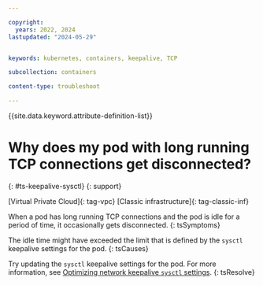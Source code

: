 ```yaml
---

copyright: 
  years: 2022, 2024
lastupdated: "2024-05-29"


keywords: kubernetes, containers, keepalive, TCP

subcollection: containers

content-type: troubleshoot

---
```


{{site.data.keyword.attribute-definition-list}}





# Why does my pod with long running TCP connections get disconnected?
{: #ts-keepalive-sysctl}
{: support}

[Virtual Private Cloud]{: tag-vpc} [Classic infrastructure]{: tag-classic-inf}

When a pod has long running TCP connections and the pod is idle for a period of time, it occasionally gets disconnected.
{: tsSymptoms}

The idle time might have exceeded the limit that is defined by the `sysctl` keepalive settings for the pod.
{: tsCauses}

Try updating the `sysctl` keepalive settings for the pod. For more information, see [Optimizing network keepalive `sysctl` settings](/docs/containers?topic=containers-kernel#keepalive-iks).
{: tsResolve}

